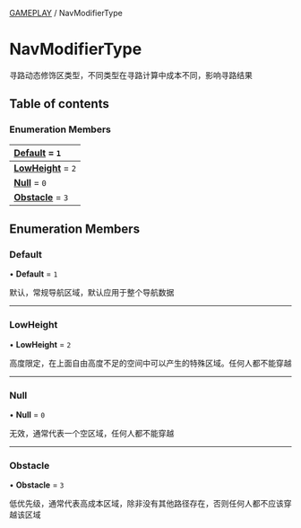 [GAMEPLAY](../groups/Core.GAMEPLAY.md) / NavModifierType

# NavModifierType <Badge type="tip" text="Enumeration" /> <Score text="NavModifierType" />

<p class="content-big">

寻路动态修饰区类型，不同类型在寻路计算中成本不同，影响寻路结果

</p>

## Table of contents

### Enumeration Members <Score text="Enumeration" /> 
| **[Default](mw.NavModifierType.md#default)** = ``1``  |
| :----- |
| **[LowHeight](mw.NavModifierType.md#lowheight)** = ``2`` |
| **[Null](mw.NavModifierType.md#null)** = ``0`` |
| **[Obstacle](mw.NavModifierType.md#obstacle)** = ``3`` |

## Enumeration Members

### Default <Score text="Default" /> 

• **Default** = ``1``

默认，常规导航区域，默认应用于整个导航数据

___

### LowHeight <Score text="LowHeight" /> 

• **LowHeight** = ``2``

高度限定，在上面自由高度不足的空间中可以产生的特殊区域。任何人都不能穿越

___

### Null <Score text="Null" /> 

• **Null** = ``0``

无效，通常代表一个空区域，任何人都不能穿越

___

### Obstacle <Score text="Obstacle" /> 

• **Obstacle** = ``3``

低优先级，通常代表高成本区域，除非没有其他路径存在，否则任何人都不应该穿越该区域
